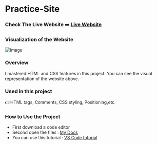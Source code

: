 # Practice-Site

### Check The Live Website ➡️ [Live Website](https://sekunev.github.io/Projects/12_Cars/)


### Visualization of the Website
![image](https://user-images.githubusercontent.com/101554737/185069068-86ff4b20-7de7-4d18-b680-1e3be552b4f7.png)


### Overview
I mastered HTML and CSS features in this project. You can see the visual representation of the website above.

### Used in this project
👉HTML tags, Comments, CSS styling, Positioning,etc.

### How to Use the Project
+ First download a code editor
+ Second open the files : [My Docs](https://github.com/Sekunev/Projects/tree/main/09_practice-site)
+ You can use this tutorial : [VS Code tutorial](https://www.youtube.com/watch?v=fJEbVCrEMSE)

